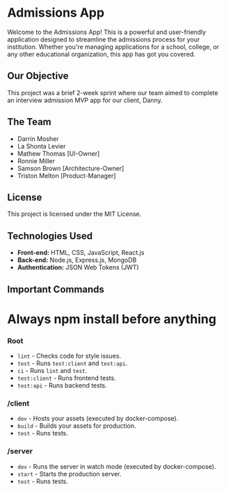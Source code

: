 # Admissions App

Welcome to the Admissions App! This is a powerful and user-friendly application designed to streamline the admissions process for your institution. Whether you're managing applications for a school, college, or any other educational organization, this app has got you covered.

## Our Objective

This project was a brief 2-week sprint where our team aimed to complete an interview admission MVP app for our client, Danny.

## The Team

- Darrin Mosher
- La Shonta Levier
- Mathew Thomas [UI-Owner]
- Ronnie Miller
- Samson Brown [Architecture-Owner]
- Triston Melton [Product-Manager]

## License

This project is licensed under the MIT License.

## Technologies Used

- **Front-end:** HTML, CSS, JavaScript, React.js
- **Back-end:** Node.js, Express.js, MongoDB
- **Authentication:** JSON Web Tokens (JWT)

## Important Commands

# Always npm install before anything

### Root

- `lint` - Checks code for style issues.
- `test` - Runs `test:client` and `test:api`.
- `ci` - Runs `lint` and `test`.
- `test:client` - Runs frontend tests.
- `test:api` - Runs backend tests.

### /client

- `dev` - Hosts your assets (executed by docker-compose).
- `build` - Builds your assets for production.
- `test` - Runs tests.

### /server

- `dev` - Runs the server in watch mode (executed by docker-compose).
- `start` - Starts the production server.
- `test` - Runs tests.
